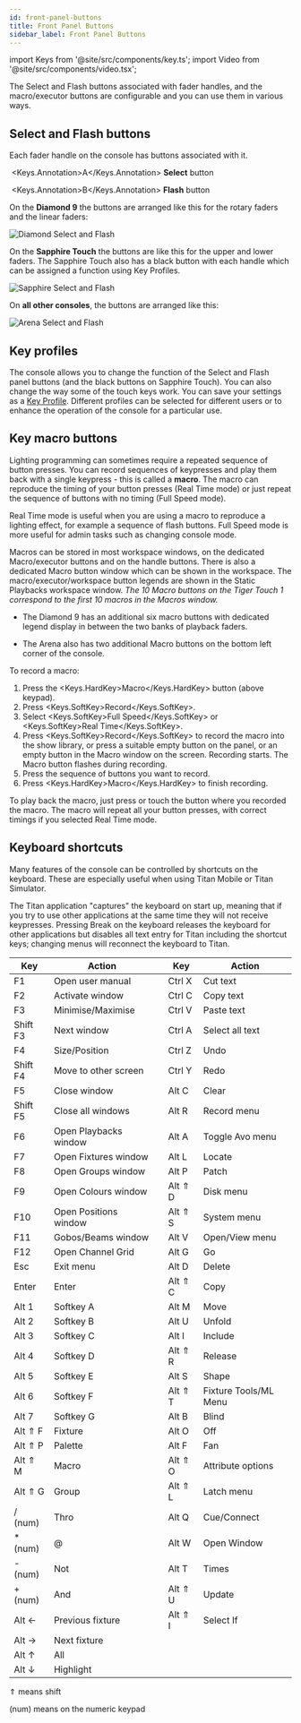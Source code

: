 ```yaml
---
id: front-panel-buttons
title: Front Panel Buttons
sidebar_label: Front Panel Buttons
---
```


import Keys from '@site/src/components/key.ts';
import Video from '@site/src/components/video.tsx';

The Select and Flash buttons associated with fader handles, and the
macro/executor buttons are configurable and you can use them in various
ways.

## Select and Flash buttons

Each fader handle on the console has buttons associated with it. 


&nbsp;<Keys.Annotation>A</Keys.Annotation> **Select** button

&nbsp;<Keys.Annotation>B</Keys.Annotation> **Flash** button


On the **Diamond 9** the buttons are arranged like this for the rotary faders and the linear faders:

![Diamond Select and Flash](/docs/images/Diamond-Select-Flash.png)

On the **Sapphire Touch** the buttons are like this for the upper and lower faders. The Sapphire Touch also has a black button with each handle which can be assigned a function using Key Profiles.

![Sapphire Select and Flash](/docs/images/Sapphire-Select-Flash.png)

On **all other consoles**, the buttons are arranged like this:

![Arena Select and Flash](/docs/images/Arena-Select-Flash.png)


## Key profiles

The console allows you to change the function of the Select and
Flash panel buttons (and the black buttons on Sapphire Touch). You
can also change the way some of the touch keys work. You can save your
settings as a [Key Profile](../system-settings/key-profiles.md). Different profiles can be selected for
different users or to enhance the operation of the console for a
particular use.

## Key macro buttons

Lighting programming can sometimes require a repeated sequence of button
presses. You can record sequences of keypresses and play them back with
a single keypress - this is called a **macro**. The macro can reproduce the
timing of your button presses (Real Time mode) or just repeat the
sequence of buttons with no timing (Full Speed mode).

Real Time mode is useful when you are using a macro to reproduce a
lighting effect, for example a sequence of flash buttons. Full Speed
mode is more useful for admin tasks such as changing console mode.

Macros can be stored in most workspace windows, on the dedicated Macro/executor buttons 
and on the handle buttons. There is also 
a dedicated Macro button window which can be shown in the workspace. 
The macro/executor/workspace button legends are shown in the 
Static Playbacks workspace window. *The 10 Macro buttons 
on the Tiger Touch 1 correspond to the first 10 macros in the Macros window.*

- The Diamond 9 has an additional six macro buttons with dedicated legend display 
in between the two banks of playback faders.

- The Arena also has two additional Macro buttons on the bottom left
corner of the console.

To record a macro:

1. Press the <Keys.HardKey>Macro</Keys.HardKey> button (above keypad).
2. Press <Keys.SoftKey>Record</Keys.SoftKey>. 
3. Select <Keys.SoftKey>Full Speed</Keys.SoftKey> or <Keys.SoftKey>Real Time</Keys.SoftKey>.
4. Press <Keys.SoftKey>Record</Keys.SoftKey> to record the macro into the show library, or 
press a suitable empty button on the panel, or an empty button in
the Macro window on the screen. Recording starts. The Macro
button flashes during recording.
5. Press the sequence of buttons you want to record.
6. Press <Keys.HardKey>Macro</Keys.HardKey> to finish recording.

To play back the macro, just press or touch the button where you
recorded the macro. The macro will repeat all your button presses, with
correct timings if you selected Real Time mode.

## Keyboard shortcuts

Many features of the console can be controlled by shortcuts on the
keyboard. These are especially useful when using Titan Mobile or Titan
Simulator.

The Titan application "captures" the keyboard on start up, meaning that
if you try to use other applications at the same time they will not
receive keypresses. Pressing Break on the keyboard releases the keyboard
for other applications but disables all text entry for Titan including
the shortcut keys; changing menus will reconnect the keyboard to Titan.

Key | Action | | Key | Action
---|---|---|----|-----
  F1       |  Open user manual      | |     Ctrl X   |   Cut text
  F2       |  Activate window       | |     Ctrl C   |   Copy text
  F3       |  Minimise/Maximise     | |     Ctrl V   |   Paste text
  Shift F3 |  Next window           | |     Ctrl A   |   Select all text
  F4       |  Size/Position         | |     Ctrl Z   |   Undo
  Shift F4 |  Move to other screen  | |     Ctrl Y   |   Redo
  F5       |  Close window          | |     Alt C    |   Clear
  Shift F5 |  Close all windows     | |     Alt R    |   Record menu
  F6       |  Open Playbacks window | |     Alt A    |   Toggle Avo menu
  F7       |  Open Fixtures window  | |     Alt L    |   Locate
  F8       |  Open Groups window    | |     Alt P    |   Patch
  F9       |  Open Colours window   | |     Alt ⇑ D  |   Disk menu
  F10      |  Open Positions window | |     Alt ⇑ S  |   System menu
  F11      |  Gobos/Beams window    | |     Alt V    |   Open/View menu
  F12      |  Open Channel Grid     | |     Alt G    |   Go
  Esc      |  Exit menu             | |     Alt D    |   Delete
  Enter    |  Enter                 | |     Alt ⇑ C  |   Copy
  Alt 1    |  Softkey A             | |     Alt M    |   Move
  Alt 2    |  Softkey B             | |     Alt U    |   Unfold
  Alt 3    |  Softkey C             | |     Alt I    |   Include
  Alt 4    |  Softkey D             | |     Alt ⇑ R  |   Release
  Alt 5    |  Softkey E             | |     Alt S    |   Shape
  Alt 6    |  Softkey F             | |     Alt ⇑ T  |   Fixture Tools/ML Menu
  Alt 7    |  Softkey G             | |     Alt B    |   Blind
  Alt ⇑ F  |  Fixture               | |     Alt O    |   Off
  Alt ⇑ P  |  Palette               | |     Alt F    |   Fan
  Alt ⇑ M  |  Macro                 | |     Alt ⇑ O  |   Attribute options
  Alt ⇑ G  |  Group                 | |     Alt ⇑ L  |   Latch menu
  / (num)  |  Thro                  | |     Alt Q    |   Cue/Connect
  \* (num) |  @                     | |     Alt W    |   Open Window
  \- (num) |  Not                   | |     Alt T    |   Times
  \+ (num) |  And                   | |     Alt ⇑ U  |   Update
  Alt ←    |  Previous fixture      | |     Alt ⇑ I  | Select If
  Alt →    |  Next fixture          | |              |                  |
  Alt ↑    |  All                   | |              |                  |
  Alt ↓    |  Highlight             | |              |                  |

⇑ means shift

(num) means on the numeric keypad


